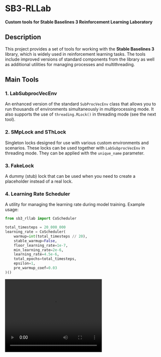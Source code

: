# SB3-RLLab

**Custom tools for Stable Baselines 3 Reinforcement Learning Laboratory**

## Description

This project provides a set of tools for working with the **Stable Baselines 3** library, which is widely used in reinforcement learning tasks. The tools include improved versions of standard components from the library as well as additional utilities for managing processes and multithreading.

## Main Tools

### 1. LabSubprocVecEnv

An enhanced version of the standard `SubProcVecEnv` class that allows you to run thousands of environments simultaneously in multiprocessing mode. It also supports the use of `threading.RLock()` in threading mode (see the next tool).

### 2. SMpLock and SThLock

Singleton locks designed for use with various custom environments and scenarios. These locks can be used together with `LabSubprocVecEnv` in threading mode. They can be applied with the `unique_name` parameter.

### 3. FakeLock

A dummy (stub) lock that can be used when you need to create a placeholder instead of a real lock.

### 4. Learning Rate Scheduler

A utility for managing the learning rate during model training. Example usage:

```python
from sb3_rllab import CoScheduler

total_timesteps = 20_000_000
learning_rate = CoScheduler(
    warmup=int(total_timesteps // 20),
    stable_warmup=False,
    floor_learning_rate=1e-7,
    min_learning_rate=2e-6,
    learning_rate=4.5e-6,
    total_epochs=total_timesteps,
    epsilon=1,
    pre_warmup_coef=0.03
)()
```
<video width="320" height="240" controls>   
  <source src="https://raw.githubusercontent.com/cubecloud/sb3-rllab/main/tests/LunarLander-v2_250702-185132.mp4" type="video/mp4">
</video>

